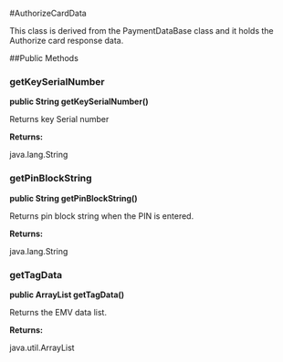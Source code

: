 #AuthorizeCardData

This class is derived from the PaymentDataBase class and it holds the Authorize card
 response data.



##Public Methods

### getKeySerialNumber

**public String getKeySerialNumber()**

Returns key Serial number

**Returns:**

java.lang.String

### getPinBlockString

**public String getPinBlockString()**

Returns pin block string when the PIN is entered.

**Returns:**

java.lang.String

### getTagData

**public ArrayList getTagData()**

Returns the EMV data list.

**Returns:**

java.util.ArrayList

